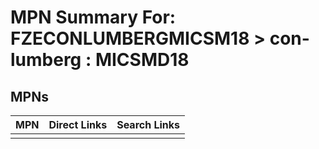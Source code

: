 



# MPN Summary For: FZECONLUMBERGMICSM18 > con-lumberg : MICSMD18

## MPNs
  

|MPN|Direct Links|Search Links|
| :--- | :--- | :--- |
||||
